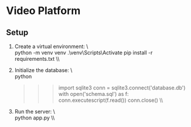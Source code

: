 # Video Platform

## Setup

1. Create a virtual environment:
   \\\
   python -m venv venv
   .\venv\Scripts\Activate
   pip install -r requirements.txt
   \\\

2. Initialize the database:
   \\\
   python
   >>> import sqlite3
   >>> conn = sqlite3.connect('database.db')
   >>> with open('schema.sql') as f: conn.executescript(f.read())
   >>> conn.close()
   \\\

3. Run the server:
   \\\
   python app.py
   \\\
